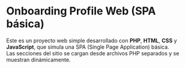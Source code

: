 # Onboarding Profile Web (SPA básica)

Este es un proyecto web simple desarrollado con **PHP**, **HTML**, **CSS** y **JavaScript**, que simula una SPA (Single Page Application) básica.  
Las secciones del sitio se cargan desde archivos PHP separados y se muestran dinámicamente.
